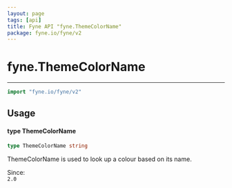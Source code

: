 ```yaml
---
layout: page
tags: [api]
title: Fyne API "fyne.ThemeColorName"
package: fyne.io/fyne/v2
---
```


# fyne.ThemeColorName
---
```go
import "fyne.io/fyne/v2"
```

## Usage

#### type ThemeColorName

```go
type ThemeColorName string
```

ThemeColorName is used to look up a colour based on its name.


<div class="since">Since: <code>
2.0</code></div>
